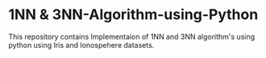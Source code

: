 # 1NN & 3NN-Algorithm-using-Python

This repository contains Implementaion of 1NN and 3NN algorithm's using python using Iris and Ionospehere datasets.
